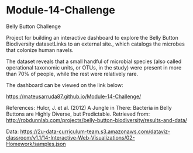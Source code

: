 # Module-14-Challenge
Belly Button Challenge

Project for building an interactive dashboard to explore the Belly Button Biodiversity datasetLinks to an external site., which catalogs the microbes that colonize human navels.

The dataset reveals that a small handful of microbial species (also called operational taxonomic units, or OTUs, in the study) were present in more than 70% of people, while the rest were relatively rare.

The dashboard can be viewed on the link below:

https://mateusarruda87.github.io/Module-14-Challenge/

References:
Hulcr, J. et al. (2012) A Jungle in There: Bacteria in Belly Buttons are Highly Diverse, but Predictable. 
Retrieved from: http://robdunnlab.com/projects/belly-button-biodiversity/results-and-data/

Data:
https://2u-data-curriculum-team.s3.amazonaws.com/dataviz-classroom/v1.1/14-Interactive-Web-Visualizations/02-Homework/samples.json
